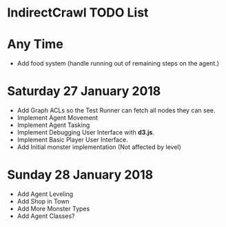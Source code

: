 # IndirectCrawl TODO List

# Any Time
- Add food system (handle running out of remaining steps on the agent.)

# Saturday 27 January 2018
- Add Graph ACLs so the Test Runner can fetch all nodes they can see.
- Implement Agent Movement
- Implement Agent Tasking
- Implement Debugging User Interface with **d3.js**.
- Implement Basic Player User Interface.
- Add Initial monster implementation (Not affected by level)

# Sunday 28 January 2018
- Add Agent Leveling
- Add Shop in Town
- Add More Monster Types
- Add Agent Classes?